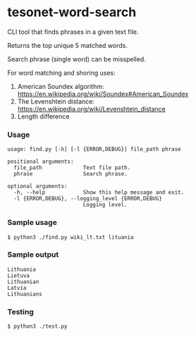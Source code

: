 # tesonet-word-search

CLI tool that finds phrases in a given text file.

Returns the top unique 5 matched words.

Search phrase (single word) can be misspelled.

For word matching and shoring uses:

1. American Soundex algorithm:
    https://en.wikipedia.org/wiki/Soundex#American_Soundex
2. The Levenshtein distance:
    https://en.wikipedia.org/wiki/Levenshtein_distance
3. Length difference

### Usage

    usage: find.py [-h] [-l {ERROR,DEBUG}] file_path phrase

    positional arguments:
      file_path             Text file path.
      phrase                Search phrase.

    optional arguments:
      -h, --help            Show this help message and exit.
      -l {ERROR,DEBUG}, --logging_level {ERROR,DEBUG}
                            Logging level.

### Sample usage

    $ python3 ./find.py wiki_lt.txt lituania

### Sample output

    Lithuania
    Lietuva
    Lithuanian
    Latvia
    Lithuanians

### Testing

    $ python3 ./test.py
